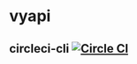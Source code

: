 # vyapi
## circleci-cli [![Circle CI](https://circleci.com/gh/monicagangwar/MDLTechUniversity/vyapi/tree/develop.svg?style=shield&circle-token=1511367e6a4b5b8e903349376452f5242989dea0)](https://circleci.com/gh/monicagangwar/MDLTechUniversity/vyapi/tree/develop) 
